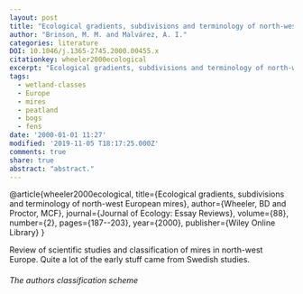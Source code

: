 ```yaml
---
layout: post
title: "Ecological gradients, subdivisions and terminology of north-west European mires"
author: "Brinson, M. M. and Malvárez, A. I."
categories: literature
DOI: 10.1046/j.1365-2745.2000.00455.x
citationkey: wheeler2000ecological
excerpt: "Ecological gradients, subdivisions and terminology of north-west European mires"
tags:
  - wetland-classes
  - Europe
  - mires
  - peatland
  - bogs
  - fens
date: '2000-01-01 11:27'
modified: '2019-11-05 T18:17:25.000Z'
comments: true
share: true
abstract: "abstract."
---
```


@article{wheeler2000ecological,
  title={Ecological gradients, subdivisions and terminology of north-west European mires},
  author={Wheeler, BD and Proctor, MCF},
  journal={Journal of Ecology: Essay Reviews},
  volume={88},
  number={2},
  pages={187--203},
  year={2000},
  publisher={Wiley Online Library}
}

Review of scientific studies and classification of mires in north-west Europe. Quite a lot of the early stuff came from Swedish studies.


###### The authors classification scheme

